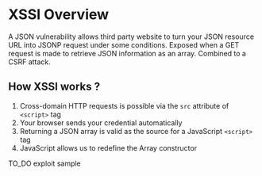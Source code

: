 # XSSI Overview

A JSON vulnerability allows third party website to turn your JSON resource URL into JSONP request under some conditions.
Exposed when a GET request is made to retrieve JSON information as an array.
Combined to a CSRF attack. 

## How XSSI works ?

1. Cross-domain HTTP requests is possible via the `src` attribute of `<script>` tag
1. Your browser sends your credential automatically
1. Returning a JSON array is valid as the source for a JavaScript `<script>` tag
1. JavaScript allows us to redefine the Array constructor

TO_DO exploit sample

